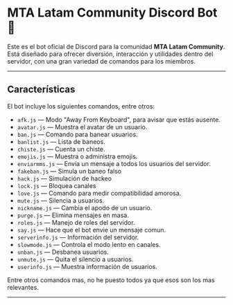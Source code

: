 # MTA Latam Community Discord Bot 🤖

Este es el bot oficial de Discord para la comunidad **MTA Latam Community**. Está diseñado para ofrecer diversión, interacción y utilidades dentro del servidor, con una gran variedad de comandos para los miembros.

---

## Características

El bot incluye los siguientes comandos, entre otros:

- `afk.js` — Modo "Away From Keyboard", para avisar que estás ausente.  
- `avatar.js` — Muestra el avatar de un usuario.  
- `ban.js` — Comando para banear usuarios.  
- `banlist.js` — Lista de baneos.  
- `chiste.js` — Cuenta un chiste.  
- `emojis.js` — Muestra o administra emojis.  
- `enviarmms.js` — Envía un mensaje a todos los usuarios del servidor.
- `fakeban.js` — Simula un baneo falso
- `hack.js` — Simulación de hackeo
- `lock.js` — Bloquea canales 
- `love.js` — Comando para medir compatibilidad amorosa.  
- `mute.js` — Silencia a usuarios.  
- `nickname.js` — Cambia el apodo de un usuario.  
- `purge.js` — Elimina mensajes en masa.  
- `roles.js` — Manejo de roles del servidor.  
- `say.js` — Hace que el bot envie un mensaje comun.
- `serverinfo.js` — Información del servidor.  
- `slowmode.js` — Controla el modo lento en canales.  
- `unban.js` — Desbanea usuarios.  
- `unmute.js` — Quita el silencio a usuarios.  
- `userinfo.js` — Muestra información de usuarios.

Entre otros comandos mas, no he puesto todos ya que esos son los mas relevantes.

---


